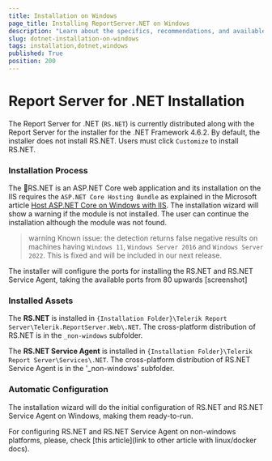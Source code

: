 ```yaml
---
title: Installation on Windows
page_title: Installing ReportServer.NET on Windows
description: "Learn about the specifics, recommendations, and available approaches for installing the Telerik Report Server for .NET on Windows."
slug: dotnet-installation-on-windows
tags: installation,dotnet,windows
published: True
position: 200
---
```


# Report Server for .NET Installation

The Report Server for .NET (`RS.NET`) is currently distributed along with the Report Server for the installer for the .NET Framework 4.6.2. By default, the installer does not install RS.NET. Users must click `Customize` to install RS.NET.

### Installation Process

The RS.NET is an ASP.NET Core web application and its installation on the IIS requires the `ASP.NET Core Hosting Bundle` as explained in the Microsoft article [Host ASP.NET Core on Windows with IIS](https://learn.microsoft.com/en-us/aspnet/core/host-and-deploy/iis/?view=aspnetcore-8.0). The installation wizard will show a warning if the module is not installed. The user can continue the installation although the module was not found.

>warning Known issue: the detection returns false negative results on machines having `Windows 11`, `Windows Server 2016` and `Windows Server 2022`. This is fixed and will be included in our next release.

The installer will configure the ports for installing the RS.NET and RS.NET Service Agent, taking the available ports from 80 upwards [screenshot]

### Installed Assets

The __RS.NET__ is installed in `{Installation Folder}\Telerik Report Server\Telerik.ReportServer.Web\.NET`. The cross-platform distribution of RS.NET is in the `_non-windows` subfolder.

The __RS.NET Service Agent__ is installed in `{Installation Folder}\Telerik Report Server\Services\.NET`. The cross-platform distribution of RS.NET Service Agent is in the '_non-windows' subfolder.

### Automatic Configuration

The installation wizard will do the initial configuration of RS.NET and RS.NET Service Agent on Windows, making them ready-to-run. 

For configuring RS.NET and RS.NET Service Agent on non-windows platforms, please, check [this article](link to other article with linux/docker docs).

